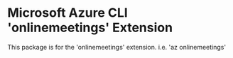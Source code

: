 Microsoft Azure CLI 'onlinemeetings' Extension
==========================================

This package is for the 'onlinemeetings' extension.
i.e. 'az onlinemeetings'

